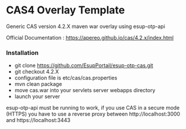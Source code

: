 CAS4 Overlay Template
============================

Generic CAS version 4.2.X maven war overlay using esup-otp-api

Official Documentation : https://apereo.github.io/cas/4.2.x/index.html
### Installation
- git clone https://github.com/EsupPortail/esup-otp-cas.git
- git checkout 4.2.X
- configuration file is etc/cas/cas.properties
- mvn clean package
- move cas.war into your servlets server webapps directory
- launch your server

esup-otp-api must be running to work, if you use CAS in a secure mode (HTTPS) you have to use a reverse proxy between http://localhost:3000 and https://localhost:3443